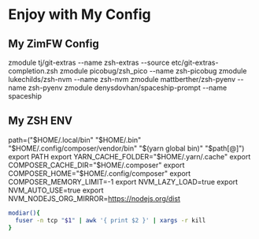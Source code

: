 # Enjoy with My Config

## My ZimFW Config

zmodule tj/git-extras --name zsh-extras --source etc/git-extras-completion.zsh
zmodule picobug/zsh_pico --name zsh-picobug
zmodule lukechilds/zsh-nvm --name zsh-nvm
zmodule mattberther/zsh-pyenv --name zsh-pyenv
zmodule denysdovhan/spaceship-prompt --name spaceship

## My ZSH ENV

path=("$HOME/.local/bin" "$HOME/.bin" "$HOME/.config/composer/vendor/bin" "$(yarn global bin)" "$path[@]")
export PATH
export YARN_CACHE_FOLDER="$HOME/.yarn/.cache"
export COMPOSER_CACHE_DIR="$HOME/.composer"
export COMPOSER_HOME="$HOME/.config/composer"
export COMPOSER_MEMORY_LIMIT=-1
export NVM_LAZY_LOAD=true
export NVM_AUTO_USE=true
export NVM_NODEJS_ORG_MIRROR=https://nodejs.org/dist

```sh
modiar(){
  fuser -n tcp "$1" | awk '{ print $2 }' | xargs -r kill
}
```
